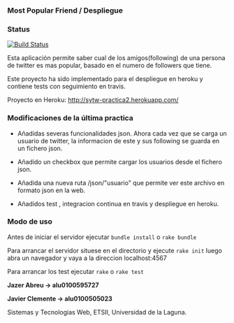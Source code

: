 ### Most Popular Friend / Despliegue

### Status 
[![Build Status](https://travis-ci.org/alu0100595727/sytw_practica2_despliegue_heroku.svg?branch=master)](https://travis-ci.org/alu0100595727/sytw_practica2_despliegue_heroku)


Esta aplicación permite saber cual de los amigos(following) de una persona de twitter es mas popular, basado en el numero de followers que tiene.

Este proyecto ha sido implementado para el despliegue en heroku y contiene tests con seguimiento en travis.

Proyecto en Heroku: http://sytw-practica2.herokuapp.com/

### Modificaciones de la última practica

- Añadidas severas funcionalidades json. Ahora cada vez que se carga un usuario de twitter, la informacion de este y sus following se guarda en un fichero json.

- Añadido un checkbox que permite cargar los usuarios desde el fichero json.

- Añadida una nueva ruta /json/"usuario" que permite ver este archivo en formato json en la web.

- Añadidos test , integracion continua en travis y despliegue en heroku.
 

### Modo de uso

Antes de iniciar el servidor ejecutar `bundle install` o `rake bundle`

Para arrancar el servidor situese en el directorio y ejecute `rake init` luego abra un navegador y vaya a la direccion localhost:4567

Para arrancar los test ejecutar `rake` o `rake test` 

**Jazer Abreu -> alu0100595727**

**Javier Clemente -> alu0100505023**

Sistemas y Tecnologias Web, ETSII, Universidad de la Laguna.
